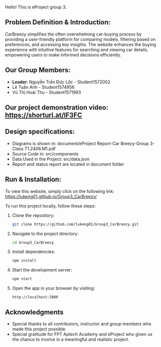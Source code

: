 Hello! This is eProject group 3.

## Problem Definition & Introduction: 

CarBreezy simplifies the often overwhelming car-buying process by providing a user-friendly platform for comparing models, filtering based on preferences, and accessing key insights. The website enhances the buying experience with intuitive features for searching and viewing car details, empowering users to make informed decisions efficiently.

## Our Group Members:

- **Leader**: Nguyễn Trần Đức Lộc - Student1572002
- Lê Tuấn Anh - Student1574956
- Vũ Thị Hoài Thu - Student1571993

## Our project demonstration video: https://shorturl.at/lF3FC

## Design specifications:

- Diagrams is shown in: document/eProject Report-Car Breezy-Group 3-Class T1.2406.M1.pdf
- Source Code in: src/components
- Data Used in the Project: src/data.json
- Report and status report are located in document folder

## Run & Installation:
To view this website, simply click on the following link: https://lukeng01.github.io/Group3_CarBreezy/ 

To run this project locally, follow these steps:

1. Clone the repository:
   ```bash
   git clone https://github.com/lukeng01/Group3_CarBreezy.git
   ```

2. Navigate to the project directory:
   ```bash
   cd Group3_CarBreezy
   ```

3. Install dependencies:
   ```bash
   npm install
   ```

4. Start the development server:
   ```bash
   npm start
   ```

5. Open the app in your browser by visiting:
   ```
   http://localhost:3000
   ```

## Acknowledgments

- Special thanks to all contributors, instructor and group members who made this project possible.
- Special gratitude for FPT Aptech Academy and eProject who given us the chance to involve in a meaningful and realistic project.
